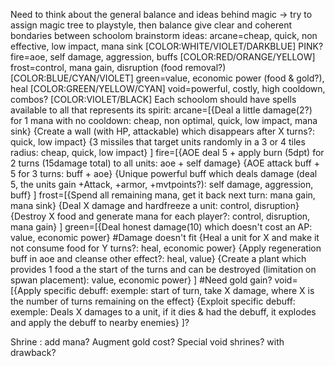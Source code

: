 
Need to think about the general balance and ideas behind magic
-> try to assign magic tree to playstyle, then balance
give clear and coherent bondaries between schoolom
brainstorm ideas: 
	arcane=cheap, quick, non effective, low impact, mana sink   [COLOR:WHITE/VIOLET/DARKBLUE] PINK?
	fire=aoe, self damage, aggression, buffs					[COLOR:RED/ORANGE/YELLOW]
	frost=control, mana gain, disruption (food removal?)		[COLOR:BLUE/CYAN/VIOLET]
	green=value, economic power (food & gold?), heal			[COLOR:GREEN/YELLOW/CYAN]
	void=powerful, costly, high cooldown, combos?				[COLOR:VIOLET/BLACK]
Each schoolom should have spells available to all that represents its spirit:
	arcane=[{Deal a little damage(2?) for 1 mana with no cooldown: cheap, non optimal, quick, low impact, mana sink}
		{Create a wall (with HP, attackable) which disappears after X turns?: quick, low impact}
		{3 missiles that target units randomly in a 3 or 4 tiles radius: cheap, quick, low impact}
		]
	fire=[{AOE deal 5 + apply burn (5dpt) for 2 turns (15damage total) to all units: aoe + self damage}
		{AOE attack buff + 5 for 3 turns: buff + aoe}
		{Unique powerful buff which deals damage (deal 5, the units gain +Attack, +armor, +mvtpoints?): self damage, aggression, buff}
		]
	frost=[{Spend all remaining mana, get it back next turn: mana gain, mana sink}
		{Deal X damage and hardfreeze a unit: control, disruption}
		{Destroy X food and generate mana for each player?: control, disruption, mana gain}
		]
	green=[{Deal honest damage(10) which doesn't cost an AP: value, economic power} #Damage doesn't fit
		{Heal a unit for X and make it not consume food for Y turns?: heal, economic power}
		{Apply regeneration buff in aoe and cleanse other effect?: heal, value}
		{Create a plant which provides 1 food a the start of the turns and can be destroyed (limitation on spwan placement): value, economic power}
		] #Need gold gain?
	void=[{Apply specific debuff: exemple: start of turn, take X damage, where X is the number of turns remaining on the effect}
	{Exploit specific debuff: exemple: Deals X damages to a unit, if it dies & had the debuff, it explodes and apply the debuff to nearby enemies}
	]?

Shrine : add mana? Augment gold cost? Special void shrines? with drawback? 
